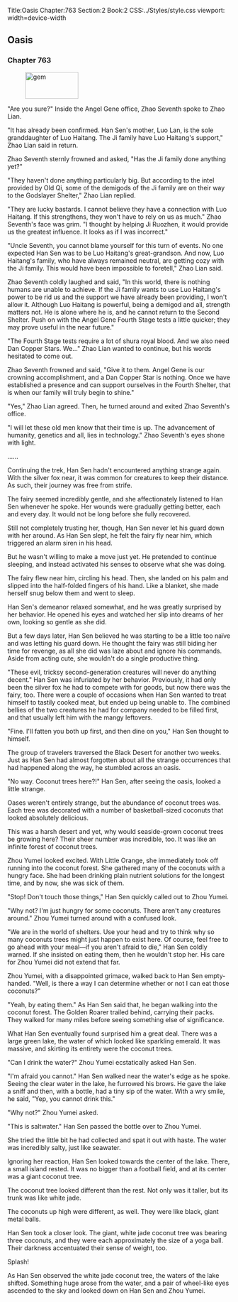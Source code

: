 Title:Oasis 
Chapter:763 
Section:2 
Book:2 
CSS:../Styles/style.css 
viewport: width=device-width
  
## Oasis
### Chapter 763 
<figure>
	<img src="../Images/gem.gif" alt="gem" id="gem" width="120" height="60" />
</figure>
  

  
  "Are you sure?" Inside the Angel Gene office, Zhao Seventh spoke to Zhao Lian.

"It has already been confirmed. Han Sen's mother, Luo Lan, is the sole granddaughter of Luo Haitang. The Ji family have Luo Haitang's support," Zhao Lian said in return.

Zhao Seventh sternly frowned and asked, "Has the Ji family done anything yet?"

"They haven't done anything particularly big. But according to the intel provided by Old Qi, some of the demigods of the Ji family are on their way to the Godslayer Shelter," Zhao Lian replied.

"They are lucky bastards. I cannot believe they have a connection with Luo Haitang. If this strengthens, they won't have to rely on us as much." Zhao Seventh's face was grim. "I thought by helping Ji Ruozhen, it would provide us the greatest influence. It looks as if I was incorrect."

"Uncle Seventh, you cannot blame yourself for this turn of events. No one expected Han Sen was to be Luo Haitang's great-grandson. And now, Luo Haitang's family, who have always remained neutral, are getting cozy with the Ji family. This would have been impossible to foretell," Zhao Lian said.

Zhao Seventh coldly laughed and said, "In this world, there is nothing humans are unable to achieve. If the Ji family wants to use Luo Haitang's power to be rid us and the support we have already been providing, I won't allow it. Although Luo Haitang is powerful, being a demigod and all, strength matters not. He is alone where he is, and he cannot return to the Second Shelter. Push on with the Angel Gene Fourth Stage tests a little quicker; they may prove useful in the near future."

"The Fourth Stage tests require a lot of shura royal blood. And we also need Dan Copper Stars. We..." Zhao Lian wanted to continue, but his words hesitated to come out.

Zhao Seventh frowned and said, "Give it to them. Angel Gene is our crowning accomplishment, and a Dan Copper Star is nothing. Once we have established a presence and can support ourselves in the Fourth Shelter, that is when our family will truly begin to shine."

"Yes," Zhao Lian agreed. Then, he turned around and exited Zhao Seventh's office.

"I will let these old men know that their time is up. The advancement of humanity, genetics and all, lies in technology." Zhao Seventh's eyes shone with light.

…...

Continuing the trek, Han Sen hadn't encountered anything strange again. With the silver fox near, it was common for creatures to keep their distance. As such, their journey was free from strife.

The fairy seemed incredibly gentle, and she affectionately listened to Han Sen whenever he spoke. Her wounds were gradually getting better, each and every day. It would not be long before she fully recovered.

Still not completely trusting her, though, Han Sen never let his guard down with her around. As Han Sen slept, he felt the fairy fly near him, which triggered an alarm siren in his head.

But he wasn't willing to make a move just yet. He pretended to continue sleeping, and instead activated his senses to observe what she was doing.

The fairy flew near him, circling his head. Then, she landed on his palm and slipped into the half-folded fingers of his hand. Like a blanket, she made herself snug below them and went to sleep.

Han Sen's demeanor relaxed somewhat, and he was greatly surprised by her behavior. He opened his eyes and watched her slip into dreams of her own, looking so gentle as she did.

But a few days later, Han Sen believed he was starting to be a little too naïve and was letting his guard down. He thought the fairy was still biding her time for revenge, as all she did was laze about and ignore his commands. Aside from acting cute, she wouldn't do a single productive thing.

"These evil, tricksy second-generation creatures will never do anything decent." Han Sen was infuriated by her behavior. Previously, it had only been the silver fox he had to compete with for goods, but now there was the fairy, too. There were a couple of occasions when Han Sen wanted to treat himself to tastily cooked meat, but ended up being unable to. The combined bellies of the two creatures he had for company needed to be filled first, and that usually left him with the mangy leftovers.

"Fine. I'll fatten you both up first, and then dine on you," Han Sen thought to himself.

The group of travelers traversed the Black Desert for another two weeks. Just as Han Sen had almost forgotten about all the strange occurrences that had happened along the way, he stumbled across an oasis.

"No way. Coconut trees here?!" Han Sen, after seeing the oasis, looked a little strange.

Oases weren't entirely strange, but the abundance of coconut trees was. Each tree was decorated with a number of basketball-sized coconuts that looked absolutely delicious.

This was a harsh desert and yet, why would seaside-grown coconut trees be growing here? Their sheer number was incredible, too. It was like an infinite forest of coconut trees.

Zhou Yumei looked excited. With Little Orange, she immediately took off running into the coconut forest. She gathered many of the coconuts with a hungry face. She had been drinking plain nutrient solutions for the longest time, and by now, she was sick of them.

"Stop! Don't touch those things," Han Sen quickly called out to Zhou Yumei.

"Why not? I'm just hungry for some coconuts. There aren't any creatures around." Zhou Yumei turned around with a confused look.

"We are in the world of shelters. Use your head and try to think why so many coconuts trees might just happen to exist here. Of course, feel free to go ahead with your meal—if you aren't afraid to die," Han Sen coldly warned. If she insisted on eating them, then he wouldn't stop her. His care for Zhou Yumei did not extend that far.

Zhou Yumei, with a disappointed grimace, walked back to Han Sen empty-handed. "Well, is there a way I can determine whether or not I can eat those coconuts?"

"Yeah, by eating them." As Han Sen said that, he began walking into the coconut forest. The Golden Roarer trailed behind, carrying their packs. They walked for many miles before seeing something else of significance.

What Han Sen eventually found surprised him a great deal. There was a large green lake, the water of which looked like sparkling emerald. It was massive, and skirting its entirety were the coconut trees.

"Can I drink the water?" Zhou Yumei ecstatically asked Han Sen.

"I'm afraid you cannot." Han Sen walked near the water's edge as he spoke. Seeing the clear water in the lake, he furrowed his brows. He gave the lake a sniff and then, with a bottle, had a tiny sip of the water. With a wry smile, he said, "Yep, you cannot drink this."

"Why not?" Zhou Yumei asked.

"This is saltwater." Han Sen passed the bottle over to Zhou Yumei.

She tried the little bit he had collected and spat it out with haste. The water was incredibly salty, just like seawater.

Ignoring her reaction, Han Sen looked towards the center of the lake. There, a small island rested. It was no bigger than a football field, and at its center was a giant coconut tree.

The coconut tree looked different than the rest. Not only was it taller, but its trunk was like white jade.

The coconuts up high were different, as well. They were like black, giant metal balls.

Han Sen took a closer look. The giant, white jade coconut tree was bearing three coconuts, and they were each approximately the size of a yoga ball. Their darkness accentuated their sense of weight, too.

Splash!

As Han Sen observed the white jade coconut tree, the waters of the lake shifted. Something huge arose from the water, and a pair of wheel-like eyes ascended to the sky and looked down on Han Sen and Zhou Yumei.

